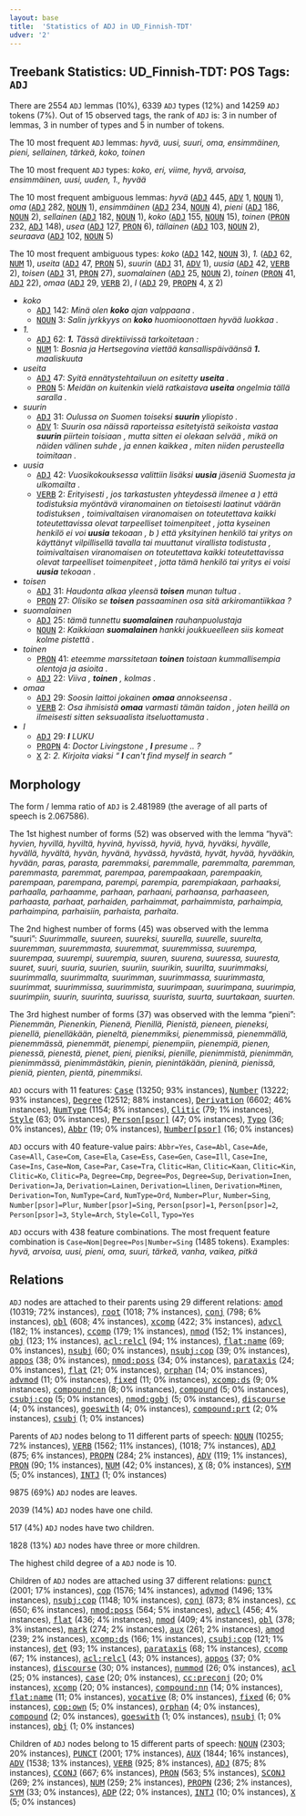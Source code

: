 ```yaml
---
layout: base
title:  'Statistics of ADJ in UD_Finnish-TDT'
udver: '2'
---
```


## Treebank Statistics: UD_Finnish-TDT: POS Tags: `ADJ`

There are 2554 `ADJ` lemmas (10%), 6339 `ADJ` types (12%) and 14259 `ADJ` tokens (7%).
Out of 15 observed tags, the rank of `ADJ` is: 3 in number of lemmas, 3 in number of types and 5 in number of tokens.

The 10 most frequent `ADJ` lemmas: <em>hyvä, uusi, suuri, oma, ensimmäinen, pieni, sellainen, tärkeä, koko, toinen</em>

The 10 most frequent `ADJ` types:  <em>koko, eri, viime, hyvä, arvoisa, ensimmäinen, uusi, uuden, 1., hyvää</em>

The 10 most frequent ambiguous lemmas: <em>hyvä</em> (<tt><a href="fi_tdt-pos-ADJ.html">ADJ</a></tt> 445, <tt><a href="fi_tdt-pos-ADV.html">ADV</a></tt> 1, <tt><a href="fi_tdt-pos-NOUN.html">NOUN</a></tt> 1), <em>oma</em> (<tt><a href="fi_tdt-pos-ADJ.html">ADJ</a></tt> 282, <tt><a href="fi_tdt-pos-NOUN.html">NOUN</a></tt> 1), <em>ensimmäinen</em> (<tt><a href="fi_tdt-pos-ADJ.html">ADJ</a></tt> 234, <tt><a href="fi_tdt-pos-NOUN.html">NOUN</a></tt> 4), <em>pieni</em> (<tt><a href="fi_tdt-pos-ADJ.html">ADJ</a></tt> 186, <tt><a href="fi_tdt-pos-NOUN.html">NOUN</a></tt> 2), <em>sellainen</em> (<tt><a href="fi_tdt-pos-ADJ.html">ADJ</a></tt> 182, <tt><a href="fi_tdt-pos-NOUN.html">NOUN</a></tt> 1), <em>koko</em> (<tt><a href="fi_tdt-pos-ADJ.html">ADJ</a></tt> 155, <tt><a href="fi_tdt-pos-NOUN.html">NOUN</a></tt> 15), <em>toinen</em> (<tt><a href="fi_tdt-pos-PRON.html">PRON</a></tt> 232, <tt><a href="fi_tdt-pos-ADJ.html">ADJ</a></tt> 148), <em>usea</em> (<tt><a href="fi_tdt-pos-ADJ.html">ADJ</a></tt> 127, <tt><a href="fi_tdt-pos-PRON.html">PRON</a></tt> 6), <em>tällainen</em> (<tt><a href="fi_tdt-pos-ADJ.html">ADJ</a></tt> 103, <tt><a href="fi_tdt-pos-NOUN.html">NOUN</a></tt> 2), <em>seuraava</em> (<tt><a href="fi_tdt-pos-ADJ.html">ADJ</a></tt> 102, <tt><a href="fi_tdt-pos-NOUN.html">NOUN</a></tt> 5)

The 10 most frequent ambiguous types:  <em>koko</em> (<tt><a href="fi_tdt-pos-ADJ.html">ADJ</a></tt> 142, <tt><a href="fi_tdt-pos-NOUN.html">NOUN</a></tt> 3), <em>1.</em> (<tt><a href="fi_tdt-pos-ADJ.html">ADJ</a></tt> 62, <tt><a href="fi_tdt-pos-NUM.html">NUM</a></tt> 1), <em>useita</em> (<tt><a href="fi_tdt-pos-ADJ.html">ADJ</a></tt> 47, <tt><a href="fi_tdt-pos-PRON.html">PRON</a></tt> 5), <em>suurin</em> (<tt><a href="fi_tdt-pos-ADJ.html">ADJ</a></tt> 31, <tt><a href="fi_tdt-pos-ADV.html">ADV</a></tt> 1), <em>uusia</em> (<tt><a href="fi_tdt-pos-ADJ.html">ADJ</a></tt> 42, <tt><a href="fi_tdt-pos-VERB.html">VERB</a></tt> 2), <em>toisen</em> (<tt><a href="fi_tdt-pos-ADJ.html">ADJ</a></tt> 31, <tt><a href="fi_tdt-pos-PRON.html">PRON</a></tt> 27), <em>suomalainen</em> (<tt><a href="fi_tdt-pos-ADJ.html">ADJ</a></tt> 25, <tt><a href="fi_tdt-pos-NOUN.html">NOUN</a></tt> 2), <em>toinen</em> (<tt><a href="fi_tdt-pos-PRON.html">PRON</a></tt> 41, <tt><a href="fi_tdt-pos-ADJ.html">ADJ</a></tt> 22), <em>omaa</em> (<tt><a href="fi_tdt-pos-ADJ.html">ADJ</a></tt> 29, <tt><a href="fi_tdt-pos-VERB.html">VERB</a></tt> 2), <em>I</em> (<tt><a href="fi_tdt-pos-ADJ.html">ADJ</a></tt> 29, <tt><a href="fi_tdt-pos-PROPN.html">PROPN</a></tt> 4, <tt><a href="fi_tdt-pos-X.html">X</a></tt> 2)


* <em>koko</em>
  * <tt><a href="fi_tdt-pos-ADJ.html">ADJ</a></tt> 142: <em>Minä olen <b>koko</b> ajan valppaana .</em>
  * <tt><a href="fi_tdt-pos-NOUN.html">NOUN</a></tt> 3: <em>Salin jyrkkyys on <b>koko</b> huomioonottaen hyvää luokkaa .</em>
* <em>1.</em>
  * <tt><a href="fi_tdt-pos-ADJ.html">ADJ</a></tt> 62: <em><b>1.</b> Tässä direktiivissä tarkoitetaan :</em>
  * <tt><a href="fi_tdt-pos-NUM.html">NUM</a></tt> 1: <em>Bosnia ja Hertsegovina viettää kansallispäiväänsä <b>1.</b> maaliskuuta</em>
* <em>useita</em>
  * <tt><a href="fi_tdt-pos-ADJ.html">ADJ</a></tt> 47: <em>Syitä ennätystehtailuun on esitetty <b>useita</b> .</em>
  * <tt><a href="fi_tdt-pos-PRON.html">PRON</a></tt> 5: <em>Meidän on kuitenkin vielä ratkaistava <b>useita</b> ongelmia tällä saralla .</em>
* <em>suurin</em>
  * <tt><a href="fi_tdt-pos-ADJ.html">ADJ</a></tt> 31: <em>Oulussa on Suomen toiseksi <b>suurin</b> yliopisto .</em>
  * <tt><a href="fi_tdt-pos-ADV.html">ADV</a></tt> 1: <em>Suurin osa näissä raporteissa esitetyistä seikoista vastaa <b>suurin</b> piirtein toisiaan , mutta sitten ei olekaan selvää , mikä on näiden välinen suhde , ja ennen kaikkea , miten niiden perusteella toimitaan .</em>
* <em>uusia</em>
  * <tt><a href="fi_tdt-pos-ADJ.html">ADJ</a></tt> 42: <em>Vuosikokouksessa valittiin lisäksi <b>uusia</b> jäseniä Suomesta ja ulkomailta .</em>
  * <tt><a href="fi_tdt-pos-VERB.html">VERB</a></tt> 2: <em>Erityisesti , jos tarkastusten yhteydessä ilmenee a ) että todistuksia myöntävä viranomainen on tietoisesti laatinut väärän todistuksen , toimivaltaisen viranomaisen on toteutettava kaikki toteutettavissa olevat tarpeelliset toimenpiteet , jotta kyseinen henkilö ei voi <b>uusia</b> tekoaan , b ) että yksityinen henkilö tai yritys on käyttänyt vilpillisellä tavalla tai muuttanut virallista todistusta , toimivaltaisen viranomaisen on toteutettava kaikki toteutettavissa olevat tarpeelliset toimenpiteet , jotta tämä henkilö tai yritys ei voisi <b>uusia</b> tekoaan .</em>
* <em>toisen</em>
  * <tt><a href="fi_tdt-pos-ADJ.html">ADJ</a></tt> 31: <em>Haudonta alkaa yleensä <b>toisen</b> munan tultua .</em>
  * <tt><a href="fi_tdt-pos-PRON.html">PRON</a></tt> 27: <em>Olisiko se <b>toisen</b> passaaminen osa sitä arkiromantiikkaa ?</em>
* <em>suomalainen</em>
  * <tt><a href="fi_tdt-pos-ADJ.html">ADJ</a></tt> 25: <em>tämä tunnettu <b>suomalainen</b> rauhanpuolustaja</em>
  * <tt><a href="fi_tdt-pos-NOUN.html">NOUN</a></tt> 2: <em>Kaikkiaan <b>suomalainen</b> hankki joukkueelleen siis komeat kolme pistettä .</em>
* <em>toinen</em>
  * <tt><a href="fi_tdt-pos-PRON.html">PRON</a></tt> 41: <em>eteemme marssitetaan <b>toinen</b> toistaan kummallisempia olentoja ja asioita .</em>
  * <tt><a href="fi_tdt-pos-ADJ.html">ADJ</a></tt> 22: <em>Viiva , <b>toinen</b> , kolmas .</em>
* <em>omaa</em>
  * <tt><a href="fi_tdt-pos-ADJ.html">ADJ</a></tt> 29: <em>Soosin laittoi jokainen <b>omaa</b> annokseensa .</em>
  * <tt><a href="fi_tdt-pos-VERB.html">VERB</a></tt> 2: <em>Osa ihmisistä <b>omaa</b> varmasti tämän taidon , joten heillä on ilmeisesti sitten seksuaalista itseluottamusta .</em>
* <em>I</em>
  * <tt><a href="fi_tdt-pos-ADJ.html">ADJ</a></tt> 29: <em><b>I</b> LUKU</em>
  * <tt><a href="fi_tdt-pos-PROPN.html">PROPN</a></tt> 4: <em>Doctor Livingstone , <b>I</b> presume .. ?</em>
  * <tt><a href="fi_tdt-pos-X.html">X</a></tt> 2: <em>2. Kirjoita viaksi “ <b>I</b> can't find myself in search ”</em>

## Morphology

The form / lemma ratio of `ADJ` is 2.481989 (the average of all parts of speech is 2.067586).

The 1st highest number of forms (52) was observed with the lemma “hyvä”: <em>hyvien, hyvillä, hyviltä, hyvinä, hyvissä, hyviä, hyvä, hyväksi, hyvälle, hyvällä, hyvältä, hyvän, hyvänä, hyvässä, hyvästä, hyvät, hyvää, hyvääkin, hyvään, paras, parasta, paremmaksi, paremmalle, paremmalta, paremman, paremmasta, paremmat, parempaa, parempaakaan, parempaakin, parempaan, parempana, parempi, parempia, parempiakaan, parhaaksi, parhaalla, parhaamme, parhaan, parhaani, parhaansa, parhaaseen, parhaasta, parhaat, parhaiden, parhaimmat, parhaimmista, parhaimpia, parhaimpina, parhaisiin, parhaista, parhaita</em>.

The 2nd highest number of forms (45) was observed with the lemma “suuri”: <em>Suurimmalle, suureen, suureksi, suurella, suurelle, suurelta, suuremman, suuremmasta, suuremmat, suuremmissa, suurempa, suurempaa, suurempi, suurempia, suuren, suurena, suuressa, suuresta, suuret, suuri, suuria, suurien, suuriin, suurikin, suurilta, suurimmaksi, suurimmalla, suurimmalta, suurimman, suurimmassa, suurimmasta, suurimmat, suurimmissa, suurimmista, suurimpaan, suurimpana, suurimpia, suurimpiin, suurin, suurinta, suurissa, suurista, suurta, suurtakaan, suurten</em>.

The 3rd highest number of forms (37) was observed with the lemma “pieni”: <em>Pienemmän, Pienenkin, Pienenä, Pienillä, Pienistä, pieneen, pieneksi, pienellä, pienelläkään, pieneltä, pienemmiksi, pienemmissä, pienemmällä, pienemmässä, pienemmät, pienempi, pienempiin, pienempiä, pienen, pienessä, pienestä, pienet, pieni, pieniksi, pienille, pienimmistä, pienimmän, pienimmässä, pienimmästäkin, pienin, pienintäkään, pieninä, pienissä, pieniä, pienten, pientä, pinemmiksi</em>.

`ADJ` occurs with 11 features: <tt><a href="fi_tdt-feat-Case.html">Case</a></tt> (13250; 93% instances), <tt><a href="fi_tdt-feat-Number.html">Number</a></tt> (13222; 93% instances), <tt><a href="fi_tdt-feat-Degree.html">Degree</a></tt> (12512; 88% instances), <tt><a href="fi_tdt-feat-Derivation.html">Derivation</a></tt> (6602; 46% instances), <tt><a href="fi_tdt-feat-NumType.html">NumType</a></tt> (1154; 8% instances), <tt><a href="fi_tdt-feat-Clitic.html">Clitic</a></tt> (79; 1% instances), <tt><a href="fi_tdt-feat-Style.html">Style</a></tt> (63; 0% instances), <tt><a href="fi_tdt-feat-Person-psor.html">Person[psor]</a></tt> (47; 0% instances), <tt><a href="fi_tdt-feat-Typo.html">Typo</a></tt> (36; 0% instances), <tt><a href="fi_tdt-feat-Abbr.html">Abbr</a></tt> (19; 0% instances), <tt><a href="fi_tdt-feat-Number-psor.html">Number[psor]</a></tt> (16; 0% instances)

`ADJ` occurs with 40 feature-value pairs: `Abbr=Yes`, `Case=Abl`, `Case=Ade`, `Case=All`, `Case=Com`, `Case=Ela`, `Case=Ess`, `Case=Gen`, `Case=Ill`, `Case=Ine`, `Case=Ins`, `Case=Nom`, `Case=Par`, `Case=Tra`, `Clitic=Han`, `Clitic=Kaan`, `Clitic=Kin`, `Clitic=Ko`, `Clitic=Pa`, `Degree=Cmp`, `Degree=Pos`, `Degree=Sup`, `Derivation=Inen`, `Derivation=Ja`, `Derivation=Lainen`, `Derivation=Llinen`, `Derivation=Minen`, `Derivation=Ton`, `NumType=Card`, `NumType=Ord`, `Number=Plur`, `Number=Sing`, `Number[psor]=Plur`, `Number[psor]=Sing`, `Person[psor]=1`, `Person[psor]=2`, `Person[psor]=3`, `Style=Arch`, `Style=Coll`, `Typo=Yes`

`ADJ` occurs with 438 feature combinations.
The most frequent feature combination is `Case=Nom|Degree=Pos|Number=Sing` (1485 tokens).
Examples: <em>hyvä, arvoisa, uusi, pieni, oma, suuri, tärkeä, vanha, vaikea, pitkä</em>


## Relations

`ADJ` nodes are attached to their parents using 29 different relations: <tt><a href="fi_tdt-dep-amod.html">amod</a></tt> (10319; 72% instances), <tt><a href="fi_tdt-dep-root.html">root</a></tt> (1018; 7% instances), <tt><a href="fi_tdt-dep-conj.html">conj</a></tt> (798; 6% instances), <tt><a href="fi_tdt-dep-obl.html">obl</a></tt> (608; 4% instances), <tt><a href="fi_tdt-dep-xcomp.html">xcomp</a></tt> (422; 3% instances), <tt><a href="fi_tdt-dep-advcl.html">advcl</a></tt> (182; 1% instances), <tt><a href="fi_tdt-dep-ccomp.html">ccomp</a></tt> (179; 1% instances), <tt><a href="fi_tdt-dep-nmod.html">nmod</a></tt> (152; 1% instances), <tt><a href="fi_tdt-dep-obj.html">obj</a></tt> (123; 1% instances), <tt><a href="fi_tdt-dep-acl-relcl.html">acl:relcl</a></tt> (94; 1% instances), <tt><a href="fi_tdt-dep-flat-name.html">flat:name</a></tt> (69; 0% instances), <tt><a href="fi_tdt-dep-nsubj.html">nsubj</a></tt> (60; 0% instances), <tt><a href="fi_tdt-dep-nsubj-cop.html">nsubj:cop</a></tt> (39; 0% instances), <tt><a href="fi_tdt-dep-appos.html">appos</a></tt> (38; 0% instances), <tt><a href="fi_tdt-dep-nmod-poss.html">nmod:poss</a></tt> (34; 0% instances), <tt><a href="fi_tdt-dep-parataxis.html">parataxis</a></tt> (24; 0% instances), <tt><a href="fi_tdt-dep-flat.html">flat</a></tt> (21; 0% instances), <tt><a href="fi_tdt-dep-orphan.html">orphan</a></tt> (14; 0% instances), <tt><a href="fi_tdt-dep-advmod.html">advmod</a></tt> (11; 0% instances), <tt><a href="fi_tdt-dep-fixed.html">fixed</a></tt> (11; 0% instances), <tt><a href="fi_tdt-dep-xcomp-ds.html">xcomp:ds</a></tt> (9; 0% instances), <tt><a href="fi_tdt-dep-compound-nn.html">compound:nn</a></tt> (8; 0% instances), <tt><a href="fi_tdt-dep-compound.html">compound</a></tt> (5; 0% instances), <tt><a href="fi_tdt-dep-csubj-cop.html">csubj:cop</a></tt> (5; 0% instances), <tt><a href="fi_tdt-dep-nmod-gobj.html">nmod:gobj</a></tt> (5; 0% instances), <tt><a href="fi_tdt-dep-discourse.html">discourse</a></tt> (4; 0% instances), <tt><a href="fi_tdt-dep-goeswith.html">goeswith</a></tt> (4; 0% instances), <tt><a href="fi_tdt-dep-compound-prt.html">compound:prt</a></tt> (2; 0% instances), <tt><a href="fi_tdt-dep-csubj.html">csubj</a></tt> (1; 0% instances)

Parents of `ADJ` nodes belong to 11 different parts of speech: <tt><a href="fi_tdt-pos-NOUN.html">NOUN</a></tt> (10255; 72% instances), <tt><a href="fi_tdt-pos-VERB.html">VERB</a></tt> (1562; 11% instances),  (1018; 7% instances), <tt><a href="fi_tdt-pos-ADJ.html">ADJ</a></tt> (875; 6% instances), <tt><a href="fi_tdt-pos-PROPN.html">PROPN</a></tt> (284; 2% instances), <tt><a href="fi_tdt-pos-ADV.html">ADV</a></tt> (119; 1% instances), <tt><a href="fi_tdt-pos-PRON.html">PRON</a></tt> (90; 1% instances), <tt><a href="fi_tdt-pos-NUM.html">NUM</a></tt> (42; 0% instances), <tt><a href="fi_tdt-pos-X.html">X</a></tt> (8; 0% instances), <tt><a href="fi_tdt-pos-SYM.html">SYM</a></tt> (5; 0% instances), <tt><a href="fi_tdt-pos-INTJ.html">INTJ</a></tt> (1; 0% instances)

9875 (69%) `ADJ` nodes are leaves.

2039 (14%) `ADJ` nodes have one child.

517 (4%) `ADJ` nodes have two children.

1828 (13%) `ADJ` nodes have three or more children.

The highest child degree of a `ADJ` node is 10.

Children of `ADJ` nodes are attached using 37 different relations: <tt><a href="fi_tdt-dep-punct.html">punct</a></tt> (2001; 17% instances), <tt><a href="fi_tdt-dep-cop.html">cop</a></tt> (1576; 14% instances), <tt><a href="fi_tdt-dep-advmod.html">advmod</a></tt> (1496; 13% instances), <tt><a href="fi_tdt-dep-nsubj-cop.html">nsubj:cop</a></tt> (1148; 10% instances), <tt><a href="fi_tdt-dep-conj.html">conj</a></tt> (873; 8% instances), <tt><a href="fi_tdt-dep-cc.html">cc</a></tt> (650; 6% instances), <tt><a href="fi_tdt-dep-nmod-poss.html">nmod:poss</a></tt> (564; 5% instances), <tt><a href="fi_tdt-dep-advcl.html">advcl</a></tt> (456; 4% instances), <tt><a href="fi_tdt-dep-flat.html">flat</a></tt> (436; 4% instances), <tt><a href="fi_tdt-dep-nmod.html">nmod</a></tt> (409; 4% instances), <tt><a href="fi_tdt-dep-obl.html">obl</a></tt> (378; 3% instances), <tt><a href="fi_tdt-dep-mark.html">mark</a></tt> (274; 2% instances), <tt><a href="fi_tdt-dep-aux.html">aux</a></tt> (261; 2% instances), <tt><a href="fi_tdt-dep-amod.html">amod</a></tt> (239; 2% instances), <tt><a href="fi_tdt-dep-xcomp-ds.html">xcomp:ds</a></tt> (166; 1% instances), <tt><a href="fi_tdt-dep-csubj-cop.html">csubj:cop</a></tt> (121; 1% instances), <tt><a href="fi_tdt-dep-det.html">det</a></tt> (93; 1% instances), <tt><a href="fi_tdt-dep-parataxis.html">parataxis</a></tt> (68; 1% instances), <tt><a href="fi_tdt-dep-ccomp.html">ccomp</a></tt> (67; 1% instances), <tt><a href="fi_tdt-dep-acl-relcl.html">acl:relcl</a></tt> (43; 0% instances), <tt><a href="fi_tdt-dep-appos.html">appos</a></tt> (37; 0% instances), <tt><a href="fi_tdt-dep-discourse.html">discourse</a></tt> (30; 0% instances), <tt><a href="fi_tdt-dep-nummod.html">nummod</a></tt> (26; 0% instances), <tt><a href="fi_tdt-dep-acl.html">acl</a></tt> (25; 0% instances), <tt><a href="fi_tdt-dep-case.html">case</a></tt> (20; 0% instances), <tt><a href="fi_tdt-dep-cc-preconj.html">cc:preconj</a></tt> (20; 0% instances), <tt><a href="fi_tdt-dep-xcomp.html">xcomp</a></tt> (20; 0% instances), <tt><a href="fi_tdt-dep-compound-nn.html">compound:nn</a></tt> (14; 0% instances), <tt><a href="fi_tdt-dep-flat-name.html">flat:name</a></tt> (11; 0% instances), <tt><a href="fi_tdt-dep-vocative.html">vocative</a></tt> (8; 0% instances), <tt><a href="fi_tdt-dep-fixed.html">fixed</a></tt> (6; 0% instances), <tt><a href="fi_tdt-dep-cop-own.html">cop:own</a></tt> (5; 0% instances), <tt><a href="fi_tdt-dep-orphan.html">orphan</a></tt> (4; 0% instances), <tt><a href="fi_tdt-dep-compound.html">compound</a></tt> (2; 0% instances), <tt><a href="fi_tdt-dep-goeswith.html">goeswith</a></tt> (1; 0% instances), <tt><a href="fi_tdt-dep-nsubj.html">nsubj</a></tt> (1; 0% instances), <tt><a href="fi_tdt-dep-obj.html">obj</a></tt> (1; 0% instances)

Children of `ADJ` nodes belong to 15 different parts of speech: <tt><a href="fi_tdt-pos-NOUN.html">NOUN</a></tt> (2303; 20% instances), <tt><a href="fi_tdt-pos-PUNCT.html">PUNCT</a></tt> (2001; 17% instances), <tt><a href="fi_tdt-pos-AUX.html">AUX</a></tt> (1844; 16% instances), <tt><a href="fi_tdt-pos-ADV.html">ADV</a></tt> (1538; 13% instances), <tt><a href="fi_tdt-pos-VERB.html">VERB</a></tt> (925; 8% instances), <tt><a href="fi_tdt-pos-ADJ.html">ADJ</a></tt> (875; 8% instances), <tt><a href="fi_tdt-pos-CCONJ.html">CCONJ</a></tt> (667; 6% instances), <tt><a href="fi_tdt-pos-PRON.html">PRON</a></tt> (563; 5% instances), <tt><a href="fi_tdt-pos-SCONJ.html">SCONJ</a></tt> (269; 2% instances), <tt><a href="fi_tdt-pos-NUM.html">NUM</a></tt> (259; 2% instances), <tt><a href="fi_tdt-pos-PROPN.html">PROPN</a></tt> (236; 2% instances), <tt><a href="fi_tdt-pos-SYM.html">SYM</a></tt> (33; 0% instances), <tt><a href="fi_tdt-pos-ADP.html">ADP</a></tt> (22; 0% instances), <tt><a href="fi_tdt-pos-INTJ.html">INTJ</a></tt> (10; 0% instances), <tt><a href="fi_tdt-pos-X.html">X</a></tt> (5; 0% instances)

